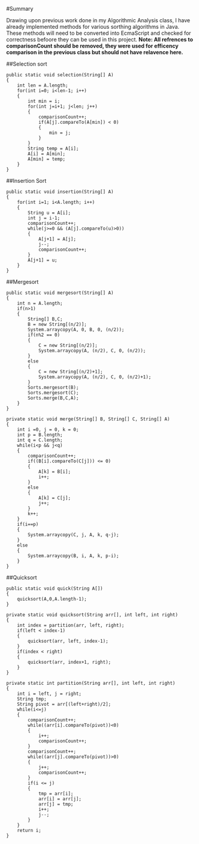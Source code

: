 #Summary

Drawing upon previous work done in my Algorithmic Analysis class, I have already implemented methods for various sorthing 
algorithms in Java. These methods will need to be converted into EcmaScript and checked for correctness befoore they can be used
in this project.
**Note: All refrences to comparisonCount should be removed, they were used for efficency comparison in the previous class but 
should not have relavence here.**

##Selection sort
```
public static void selection(String[] A)
{
	int len = A.length;
	for(int i=0; i<len-1; i++)
	{
		int min = i;
		for(int j=i+1; j<len; j++)
		{
			comparisonCount++;
			if(A[j].compareTo(A[min]) < 0)
			{
				min = j;
			}
		}
		String temp = A[i];
		A[i] = A[min];
		A[min] = temp;
	}
}
```

##Insertion Sort
```
public static void insertion(String[] A)
{
	for(int i=1; i<A.length; i++)
	{
		String u = A[i];
		int j = i-1;
		comparisonCount++;
		while(j>=0 && (A[j].compareTo(u)>0))
		{
			A[j+1] = A[j];
			j--;
			comparisonCount++;
		}
		A[j+1] = u;
	}
}
```

##Mergesort
```
public static void mergesort(String[] A)
{
	int n = A.length;
	if(n>1)
	{
		String[] B,C;
		B = new String[(n/2)];
		System.arraycopy(A, 0, B, 0, (n/2));
		if(n%2 == 0)
		{
			C = new String[(n/2)];
			System.arraycopy(A, (n/2), C, 0, (n/2));
		}
		else
		{
			C = new String[(n/2)+1];
			System.arraycopy(A, (n/2), C, 0, (n/2)+1);
		}
		Sorts.mergesort(B);
		Sorts.mergesort(C);
		Sorts.merge(B,C,A);
	}
}

private static void merge(String[] B, String[] C, String[] A)
{
	int i =0, j = 0, k = 0;
	int p = B.length;
	int q = C.length;
	while(i<p && j<q)
	{
		comparisonCount++;
		if((B[i].compareTo(C[j])) <= 0)
		{
			A[k] = B[i];
			i++;
		}
		else
		{
			A[k] = C[j];
			j++;
		}
		k++;
	}
	if(i==p)
	{
		System.arraycopy(C, j, A, k, q-j);
	}
	else
	{
		System.arraycopy(B, i, A, k, p-i);
	}
}
```

##Quicksort
```
public static void quick(String A[])
{
	quicksort(A,0,A.length-1);
}

private static void quicksort(String arr[], int left, int right)
{
	int index = partition(arr, left, right);
	if(left < index-1)
	{
		quicksort(arr, left, index-1);
	}
	if(index < right)
	{
		quicksort(arr, index+1, right);
	}
}

private static int partition(String arr[], int left, int right)
{
	int i = left, j = right;
	String tmp;
	String pivot = arr[(left+right)/2];
	while(i<=j)
	{
		comparisonCount++;
		while((arr[i].compareTo(pivot))<0)
		{
			i++;
			comparisonCount++;
		}
		comparisonCount++;
		while((arr[j].compareTo(pivot))>0)
		{
			j++;
			comparisonCount++;
		}
		if(i <= j)
		{
			tmp = arr[i];
			arr[i] = arr[j];
			arr[j] = tmp;
			i++;
			j--;
		}
	}
	return i;
}
```
